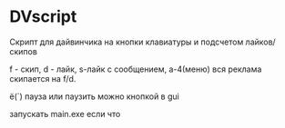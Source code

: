 # DVscript
Скрипт для дайвинчика на кнопки клавиатуры и подсчетом лайков/скипов

f - скип, d - лайк, s-лайк с сообщением, a-4(меню)
вся реклама скипается на f/d.

ё(`) пауза или паузить можно кнопкой в gui

запускать main.exe если что
